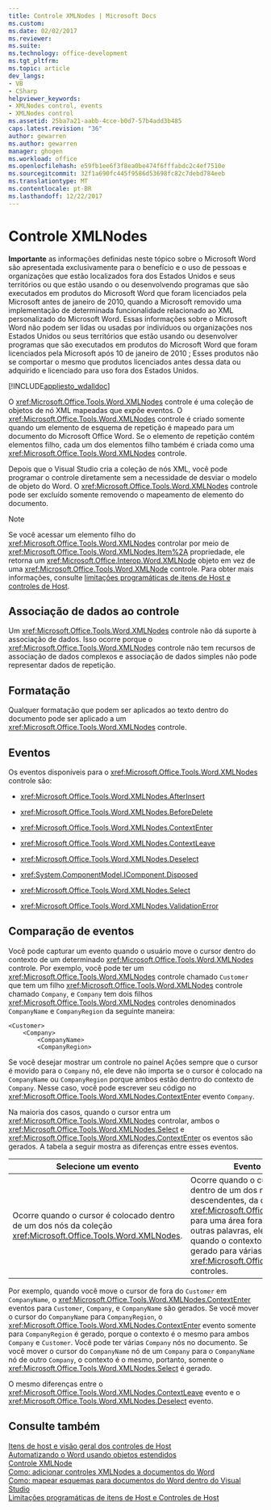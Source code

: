 ```yaml
---
title: Controle XMLNodes | Microsoft Docs
ms.custom: 
ms.date: 02/02/2017
ms.reviewer: 
ms.suite: 
ms.technology: office-development
ms.tgt_pltfrm: 
ms.topic: article
dev_langs:
- VB
- CSharp
helpviewer_keywords:
- XMLNodes control, events
- XMLNodes control
ms.assetid: 25ba7a21-aabb-4cce-b0d7-57b4add3b485
caps.latest.revision: "36"
author: gewarren
ms.author: gewarren
manager: ghogen
ms.workload: office
ms.openlocfilehash: e59fb1ee6f3f8ea0be474f6fffabdc2c4ef7510e
ms.sourcegitcommit: 32f1a690fc445f9586d53698fc82c7debd784eeb
ms.translationtype: MT
ms.contentlocale: pt-BR
ms.lasthandoff: 12/22/2017
---
```

# <a name="xmlnodes-control"></a>Controle XMLNodes
  **Importante** as informações definidas neste tópico sobre o Microsoft Word são apresentada exclusivamente para o benefício e o uso de pessoas e organizações que estão localizados fora dos Estados Unidos e seus territórios ou que estão usando o ou desenvolvendo programas que são executados em produtos do Microsoft Word que foram licenciados pela Microsoft antes de janeiro de 2010, quando a Microsoft removido uma implementação de determinada funcionalidade relacionado ao XML personalizado do Microsoft Word. Essas informações sobre o Microsoft Word não podem ser lidas ou usadas por indivíduos ou organizações nos Estados Unidos ou seus territórios que estão usando ou desenvolver programas que são executados em produtos do Microsoft Word que foram licenciados pela Microsoft após 10 de janeiro de 2010 ; Esses produtos não se comportar o mesmo que produtos licenciados antes dessa data ou adquirido e licenciado para uso fora dos Estados Unidos.  
  
 [!INCLUDE[appliesto_wdalldoc](../vsto/includes/appliesto-wdalldoc-md.md)]  
  
 O <xref:Microsoft.Office.Tools.Word.XMLNodes> controle é uma coleção de objetos de nó XML mapeadas que expõe eventos. O <xref:Microsoft.Office.Tools.Word.XMLNodes> controle é criado somente quando um elemento de esquema de repetição é mapeado para um documento do Microsoft Office Word. Se o elemento de repetição contém elementos filho, cada um dos elementos filho também é criada como uma <xref:Microsoft.Office.Tools.Word.XMLNodes> controle.  
  
 Depois que o Visual Studio cria a coleção de nós XML, você pode programar o controle diretamente sem a necessidade de desviar o modelo de objeto do Word. O <xref:Microsoft.Office.Tools.Word.XMLNodes> controle pode ser excluído somente removendo o mapeamento de elemento do documento.  
  
> [!NOTE]  
>  Se você acessar um elemento filho do <xref:Microsoft.Office.Tools.Word.XMLNodes> controlar por meio de <xref:Microsoft.Office.Tools.Word.XMLNodes.Item%2A> propriedade, ele retorna um <xref:Microsoft.Office.Interop.Word.XMLNode> objeto em vez de uma <xref:Microsoft.Office.Tools.Word.XMLNode> controle. Para obter mais informações, consulte [limitações programáticas de itens de Host e controles de Host](../vsto/programmatic-limitations-of-host-items-and-host-controls.md).  
  
## <a name="binding-data-to-the-control"></a>Associação de dados ao controle  
 Um <xref:Microsoft.Office.Tools.Word.XMLNodes> controle não dá suporte à associação de dados. Isso ocorre porque o <xref:Microsoft.Office.Tools.Word.XMLNodes> controle não tem recursos de associação de dados complexos e associação de dados simples não pode representar dados de repetição.  
  
## <a name="formatting"></a>Formatação  
 Qualquer formatação que podem ser aplicados ao texto dentro do documento pode ser aplicado a um <xref:Microsoft.Office.Tools.Word.XMLNodes> controle.  
  
## <a name="events"></a>Eventos  
 Os eventos disponíveis para o <xref:Microsoft.Office.Tools.Word.XMLNodes> controle são:  
  
-   <xref:Microsoft.Office.Tools.Word.XMLNodes.AfterInsert>  
  
-   <xref:Microsoft.Office.Tools.Word.XMLNodes.BeforeDelete>  
  
-   <xref:Microsoft.Office.Tools.Word.XMLNodes.ContextEnter>  
  
-   <xref:Microsoft.Office.Tools.Word.XMLNodes.ContextLeave>  
  
-   <xref:Microsoft.Office.Tools.Word.XMLNodes.Deselect>  
  
-   <xref:System.ComponentModel.IComponent.Disposed>  
  
-   <xref:Microsoft.Office.Tools.Word.XMLNodes.Select>  
  
-   <xref:Microsoft.Office.Tools.Word.XMLNodes.ValidationError>  
  
## <a name="comparing-events"></a>Comparação de eventos  
 Você pode capturar um evento quando o usuário move o cursor dentro do contexto de um determinado <xref:Microsoft.Office.Tools.Word.XMLNodes> controle. Por exemplo, você pode ter um <xref:Microsoft.Office.Tools.Word.XMLNodes> controle chamado `Customer` que tem um filho <xref:Microsoft.Office.Tools.Word.XMLNodes> controle chamado `Company`, e `Company` tem dois filhos <xref:Microsoft.Office.Tools.Word.XMLNodes> controles denominados `CompanyName` e `CompanyRegion` da seguinte maneira:  
  
```  
<Customer>  
    <Company>  
        <CompanyName>  
        <CompanyRegion>  
```  
  
 Se você desejar mostrar um controle no painel Ações sempre que o cursor é movido para o `Company` nó, ele deve não importa se o cursor é colocado na `CompanyName` ou `CompanyRegion` porque ambos estão dentro do contexto de `Company`. Nesse caso, você pode escrever seu código no <xref:Microsoft.Office.Tools.Word.XMLNodes.ContextEnter> evento `Company`.  
  
 Na maioria dos casos, quando o cursor entra um <xref:Microsoft.Office.Tools.Word.XMLNodes> controlar, ambos o <xref:Microsoft.Office.Tools.Word.XMLNodes.Select> e <xref:Microsoft.Office.Tools.Word.XMLNodes.ContextEnter> os eventos são gerados. A tabela a seguir mostra as diferenças entre esses eventos.  
  
|Selecione um evento|Evento ContextEnter|  
|------------------|------------------------|  
|Ocorre quando o cursor é colocado dentro de um dos nós da coleção <xref:Microsoft.Office.Tools.Word.XMLNodes>.|Ocorre quando o cursor é movido para dentro de um dos nós, ou nós descendentes, da coleção <xref:Microsoft.Office.Tools.Word.XMLNodes> para uma área fora do contexto do nó. Em outras palavras, ele é gerado somente quando o contexto é alterado e pode ser gerado para várias aninhadas <xref:Microsoft.Office.Tools.Word.XMLNodes> controles.|  
  
 Por exemplo, quando você move o cursor de fora do `Customer` em `CompanyName`, o <xref:Microsoft.Office.Tools.Word.XMLNodes.ContextEnter> eventos para `Customer`, `Company`, e `CompanyName` são gerados. Se você mover o cursor do `CompanyName` para `CompanyRegion`, o <xref:Microsoft.Office.Tools.Word.XMLNodes.ContextEnter> evento somente para `CompanyRegion` é gerado, porque o contexto é o mesmo para ambos `Company` e `Customer`. Você pode ter várias `Company` nós no documento. Se você mover o cursor do `CompanyName` nó de um `Company` para o `CompanyName` nó de outro `Company`, o contexto é o mesmo, portanto, somente o <xref:Microsoft.Office.Tools.Word.XMLNodes.Select> é gerado.  
  
 O mesmo diferenças entre o <xref:Microsoft.Office.Tools.Word.XMLNodes.ContextLeave> evento e o <xref:Microsoft.Office.Tools.Word.XMLNodes.Deselect> evento.  
  
## <a name="see-also"></a>Consulte também  
 [Itens de host e visão geral dos controles de Host](../vsto/host-items-and-host-controls-overview.md)   
 [Automatizando o Word usando objetos estendidos](../vsto/automating-word-by-using-extended-objects.md)   
 [Controle XMLNode](../vsto/xmlnode-control.md)   
 [Como: adicionar controles XMLNodes a documentos do Word](../vsto/how-to-add-xmlnodes-controls-to-word-documents.md)   
 [Como: mapear esquemas para documentos do Word dentro do Visual Studio](../vsto/how-to-map-schemas-to-word-documents-inside-visual-studio.md)   
 [Limitações programáticas de itens de Host e Controles de Host](../vsto/programmatic-limitations-of-host-items-and-host-controls.md)  
  
  